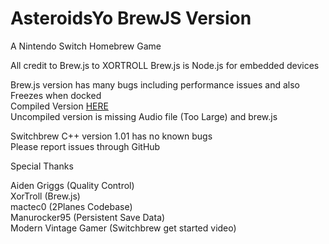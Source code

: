 # AsteroidsYo BrewJS Version
A Nintendo Switch Homebrew Game  

All credit to Brew.js to XORTROLL
Brew.js is Node.js for embedded devices  

Brew.js version has many bugs including performance issues and also  
Freezes when docked  
Compiled Version [HERE](https://drive.google.com/file/d/1JuABJEp5Yk515OoCnYPXYlMqupC0hicl/view?usp=sharing)  
Uncompiled version is missing Audio file (Too Large) and brew.js


Switchbrew C++ version 1.01 has no known bugs  
Please report issues through GitHub  



Special Thanks  

Aiden Griggs (Quality Control)  
XorTroll (Brew.js)  
mactec0 (2Planes Codebase)  
Manurocker95 (Persistent Save Data)  
Modern Vintage Gamer (Switchbrew get started video)  


